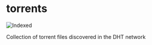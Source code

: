 torrents 
========
![Indexed](https://img.shields.io/badge/indexed-82699-blue)

Collection of torrent files discovered in the DHT network
